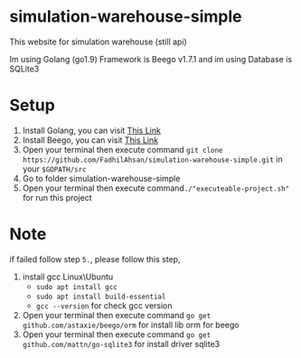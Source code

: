 # simulation-warehouse-simple
This website for simulation warehouse (still api)

Im using Golang (go1.9) Framework is Beego v1.7.1 and im using Database is SQLite3

# Setup 

1. Install Golang, you can visit [This Link](https://golang.org/doc/install)
2. Install Beego, you can visit [This Link](https://beego.me/docs/install/)
3. Open your terminal then execute command `git clone https://github.com/FadhilAhsan/simulation-warehouse-simple.git` in your `$GOPATH/src`
4. Go to folder simulation-warehouse-simple
5. Open your terminal then execute command`./"executeable-project.sh"` for run this project


# Note 
if failed follow step `5.`, please follow this step,

1. install gcc  Linux\Ubuntu 
	* `sudo apt install gcc`
	* `sudo apt install build-essential`
	* `gcc --version` for check gcc version
2. Open your terminal then execute command `go get github.com/astaxie/beego/orm` for install lib orm for beego
3. Open your terminal then execute command `go get github.com/mattn/go-sqlite3` for install driver sqlite3
